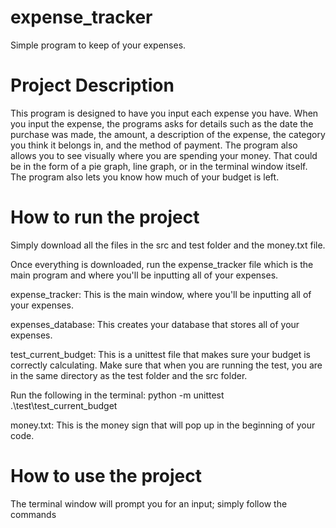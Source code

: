 # expense_tracker

Simple program to keep of your expenses.

# Project Description
This program is designed to have you input each expense you have. When you input the expense, the programs asks for details such as the date the purchase was made, the amount, a description of the expense, the category you think it belongs in, and the method of payment. The program also allows you to see visually where you are spending your money. That could be in the form of a pie graph, line graph, or in the terminal window itself. The program also lets you know how much of your budget is left.

# How to run the project
Simply download all the files in the src and test folder and the money.txt file.

Once everything is downloaded, run the expense_tracker file which is the main program and where you'll be inputting all of your expenses.

expense_tracker: This is the main window, where you'll be inputting all of your expenses.

expenses_database: This creates your database that stores all of your expenses.

test_current_budget: This is a unittest file that makes sure your budget is correctly calculating. Make sure that when you are running the test, you are in the same directory as the test folder and the src folder.

Run the following in the terminal: python -m unittest .\test\test_current_budget

money.txt: This is the money sign that will pop up in the beginning of your code.

# How to use the project
The terminal window will prompt you for an input; simply follow the commands
